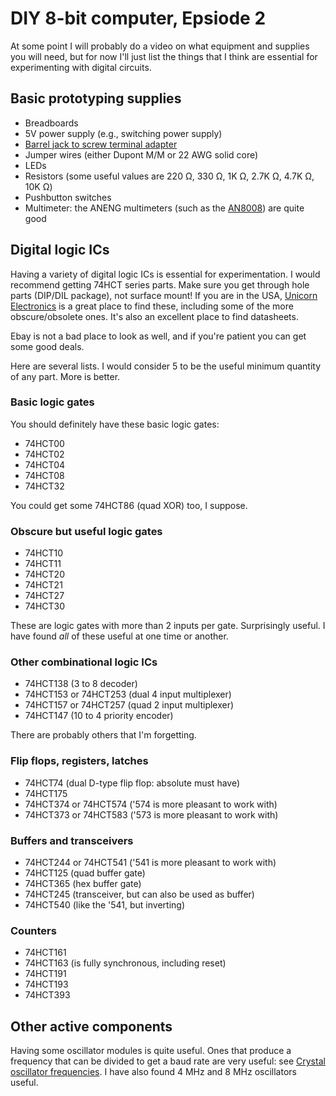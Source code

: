 # DIY 8-bit computer, Epsiode 2

At some point I will probably do a video on what equipment and supplies you will need, but for now I'll just list the things that I think are essential for experimenting with digital circuits.

## Basic prototyping supplies

* Breadboards
* 5V power supply (e.g., switching power supply)
* [Barrel jack to screw terminal adapter](https://www.amazon.com/JacobsParts-Female-Screw-Connector-Electronics/dp/B01N5TW5EQ)
* Jumper wires (either Dupont M/M or 22 AWG solid core)
* LEDs
* Resistors (some useful values are 220 Ω, 330 Ω, 1K Ω, 2.7K Ω, 4.7K Ω, 10K Ω)
* Pushbutton switches
* Multimeter: the ANENG multimeters (such as the [AN8008](https://www.amazon.com/ANENG-AN8008-Multimeter-Resistance-Capacitance/dp/B076GZK62B)) are quite good

## Digital logic ICs

Having a variety of digital logic ICs is essential for experimentation.  I would recommend getting 74HCT series parts.  Make sure you get through hole parts (DIP/DIL package), not surface mount!  If you are in the USA, [Unicorn Electronics](https://www.unicornelectronics.com/) is a great place to find these, including some of the more obscure/obsolete ones.  It's also an excellent place to find datasheets.

Ebay is not a bad place to look as well, and if you're patient you can get some good deals.

Here are several lists.  I would consider 5 to be the useful minimum quantity of any part.  More is better.

### Basic logic gates

You should definitely have these basic logic gates:

* 74HCT00
* 74HCT02
* 74HCT04
* 74HCT08
* 74HCT32

You could get some 74HCT86 (quad XOR) too, I suppose.

### Obscure but useful logic gates

* 74HCT10
* 74HCT11
* 74HCT20
* 74HCT21
* 74HCT27
* 74HCT30

These are logic gates with more than 2 inputs per gate.  Surprisingly useful.  I have found *all* of these useful at one time or another.

### Other combinational logic ICs

* 74HCT138 (3 to 8 decoder)
* 74HCT153 or 74HCT253 (dual 4 input multiplexer)
* 74HCT157 or 74HCT257 (quad 2 input multiplexer)
* 74HCT147 (10 to 4 priority encoder)

There are probably others that I'm forgetting.

### Flip flops, registers, latches

* 74HCT74 (dual D-type flip flop: absolute must have)
* 74HCT175
* 74HCT374 or 74HCT574 ('574 is more pleasant to work with)
* 74HCT373 or 74HCT583 ('573 is more pleasant to work with)

### Buffers and transceivers

* 74HCT244 or 74HCT541 ('541 is more pleasant to work with)
* 74HCT125 (quad buffer gate)
* 74HCT365 (hex buffer gate)
* 74HCT245 (transceiver, but can also be used as buffer)
* 74HCT540 (like the '541, but inverting)

### Counters

* 74HCT161
* 74HCT163 (is fully synchronous, including reset)
* 74HCT191
* 74HCT193
* 74HCT393

## Other active components

Having some oscillator modules is quite useful.  Ones that produce a frequency that can be divided to get a baud rate are very useful: see [Crystal oscillator frequencies](https://en.wikipedia.org/wiki/Crystal_oscillator_frequencies).  I have also found 4 MHz and 8 MHz oscillators useful.
